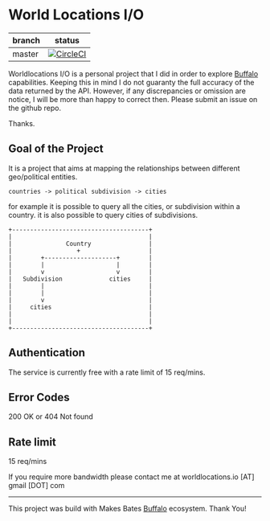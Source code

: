World Locations I/O
===

| branch   | status |
| -------- |:------:|
| master   | [![CircleCI](https://circleci.com/gh/SamuelTissot/worldlocations/tree/master.svg?style=svg)](https://circleci.com/gh/SamuelTissot/worldlocations/tree/master) |

Worldlocations I/O is a personal project that I did in order to explore [Buffalo](https://github.com/gobuffalo/buffalo) 
capabilities. Keeping this in mind I do not guaranty the full accuracy of the data returned by the API. However, if any 
discrepancies or omission are notice, I will be more than happy to correct then. Please submit an issue on the github 
repo. 

Thanks.
 

Goal of the Project
----
It is a project that aims at mapping the relationships between different geo/political entities.

`countries -> political subdivision -> cities`

for example 
it is possible to query all the cities, or subdivision within a country.
it is also possible to query cities of subdivisions.

```
+--------------------------------------+
|                                      |
|               Country                |
|                  +                   |
|        +--------------------+        |
|        |                    |        |
|        v                    v        |
|   Subdivision             cities     |
|        |                             |
|        |                             |
|        v                             |
|     cities                           |
|                                      |
|                                      |
+--------------------------------------+

```


Authentication
---
The service is currently free with a rate limit of 15 req/mins. 

Error Codes
---
200 OK or 404 Not found

Rate limit
---
15 req/mins

If you require more bandwidth
please contact me at worldlocations.io [AT] gmail [DOT] com

----

This project was build with Makes Bates [Buffalo](https://github.com/gobuffalo/buffalo) ecosystem. Thank You!